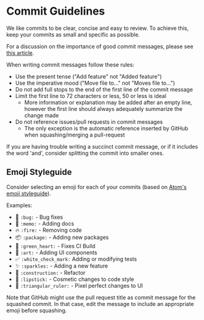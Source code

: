 # Commit Guidelines

We like commits to be clear, concise and easy to review. To achieve this, keep your commits as small and specific as possible.

For a discussion on the importance of good commit messages, please see [this article](https://chris.beams.io/posts/git-commit/ "How to Write a Git Commit Message").

When writing commit messages follow these rules:

- Use the present tense ("Add feature" not "Added feature")
- Use the imperative mood ("Move file to..." not "Moves file to...")
- Do not add full stops to the end of the first line of the commit message
- Limit the first line to 72 characters or less, 50 or less is ideal
    - More information or explanation may be added after an empty line, however the first line should always adequately summarize the change made
- Do not reference issues/pull requests in commit messages
    - The only exception is the automatic reference inserted by GitHub when squashing/merging a pull-request

If you are having trouble writing a succinct commit message, or if it includes the word 'and', consider splitting the commit into smaller ones.

## Emoji Styleguide

Consider selecting an emoji for each of your commits (based on [Atom's emoji styleguide](https://github.com/atom/atom/blob/master/CONTRIBUTING.md#git-commit-messages)).

Examples:

- :bug: `:bug:` - Bug fixes
- :memo: `:memo:` - Adding docs
- :fire: `:fire:` - Removing code
- :package: `:package:` - Adding new packages
- :green_heart: `:green_heart:` - Fixes CI Build
- :art: `:art:` - Adding UI components
- :white_check_mark: `:white_check_mark:` Adding or modifying tests
- :sparkles: `:sparkles:` - Adding a new feature
- :construction: `:construction:` - Refactor
- :lipstick: `:lipstick:` - Cosmetic changes to code style
- :triangular_ruler: `:triangular_ruler:` - Pixel perfect changes to UI

Note that GitHub might use the pull request title as commit message for the squashed commit. In that case, edit the message to include an appropriate emoji before squashing.
